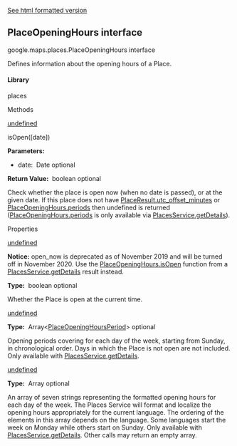 [See html formatted version](https://huasofoundries.github.io/google-maps-documentation/PlaceOpeningHours.html)

PlaceOpeningHours interface
---------------------------

google.maps.places.PlaceOpeningHours interface

Defines information about the opening hours of a Place.

#### Library

places

Methods

[undefined](#PlaceOpeningHours.isOpen)

isOpen(\[date\])

**Parameters:** 

*   date:  Date optional

**Return Value:**  boolean optional

Check whether the place is open now (when no date is passed), or at the given date. If this place does not have [PlaceResult.utc\_offset\_minutes](PlaceResult.md) or [PlaceOpeningHours.periods](PlaceOpeningHours.md) then undefined is returned ([PlaceOpeningHours.periods](PlaceOpeningHours.md) is only available via [PlacesService.getDetails](PlacesService.md)).

Properties

[undefined](#PlaceOpeningHours.open_now)

**Notice:** open\_now is deprecated as of November 2019 and will be turned off in November 2020. Use the [PlaceOpeningHours.isOpen](PlaceOpeningHours.md) function from a [PlacesService.getDetails](PlacesService.md) result instead.

**Type:**  boolean optional

Whether the Place is open at the current time.

[undefined](#PlaceOpeningHours.periods)

**Type:**  Array<[PlaceOpeningHoursPeriod](/maps/documentation/javascript/reference/3.40/places-service#PlaceOpeningHoursPeriod)\> optional

Opening periods covering for each day of the week, starting from Sunday, in chronological order. Days in which the Place is not open are not included. Only available with [PlacesService.getDetails](PlacesService.md).

[undefined](#PlaceOpeningHours.weekday_text)

**Type:**  Array<string> optional

An array of seven strings representing the formatted opening hours for each day of the week. The Places Service will format and localize the opening hours appropriately for the current language. The ordering of the elements in this array depends on the language. Some languages start the week on Monday while others start on Sunday. Only available with [PlacesService.getDetails](PlacesService.md). Other calls may return an empty array.